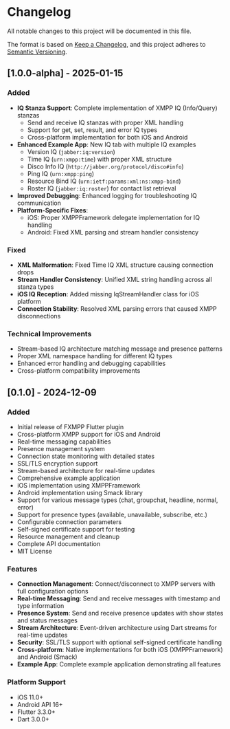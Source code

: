 # Changelog

All notable changes to this project will be documented in this file.

The format is based on [Keep a Changelog](https://keepachangelog.com/en/1.0.0/),
and this project adheres to [Semantic Versioning](https://semver.org/spec/v2.0.0.html).

## [1.0.0-alpha] - 2025-01-15

### Added
- **IQ Stanza Support**: Complete implementation of XMPP IQ (Info/Query) stanzas
  - Send and receive IQ stanzas with proper XML handling
  - Support for get, set, result, and error IQ types
  - Cross-platform implementation for both iOS and Android
- **Enhanced Example App**: New IQ tab with multiple IQ examples
  - Version IQ (`jabber:iq:version`)
  - Time IQ (`urn:xmpp:time`) with proper XML structure
  - Disco Info IQ (`http://jabber.org/protocol/disco#info`)
  - Ping IQ (`urn:xmpp:ping`)
  - Resource Bind IQ (`urn:ietf:params:xml:ns:xmpp-bind`)
  - Roster IQ (`jabber:iq:roster`) for contact list retrieval
- **Improved Debugging**: Enhanced logging for troubleshooting IQ communication
- **Platform-Specific Fixes**: 
  - iOS: Proper XMPPFramework delegate implementation for IQ handling
  - Android: Fixed XML parsing and stream handler consistency

### Fixed
- **XML Malformation**: Fixed Time IQ XML structure causing connection drops
- **Stream Handler Consistency**: Unified XML string handling across all stanza types
- **iOS IQ Reception**: Added missing IqStreamHandler class for iOS platform
- **Connection Stability**: Resolved XML parsing errors that caused XMPP disconnections

### Technical Improvements
- Stream-based IQ architecture matching message and presence patterns
- Proper XML namespace handling for different IQ types
- Enhanced error handling and debugging capabilities
- Cross-platform compatibility improvements

## [0.1.0] - 2024-12-09

### Added
- Initial release of FXMPP Flutter plugin
- Cross-platform XMPP support for iOS and Android
- Real-time messaging capabilities
- Presence management system
- Connection state monitoring with detailed states
- SSL/TLS encryption support
- Stream-based architecture for real-time updates
- Comprehensive example application
- iOS implementation using XMPPFramework
- Android implementation using Smack library
- Support for various message types (chat, groupchat, headline, normal, error)
- Support for presence types (available, unavailable, subscribe, etc.)
- Configurable connection parameters
- Self-signed certificate support for testing
- Resource management and cleanup
- Complete API documentation
- MIT License

### Features
- **Connection Management**: Connect/disconnect to XMPP servers with full configuration options
- **Real-time Messaging**: Send and receive messages with timestamp and type information
- **Presence System**: Send and receive presence updates with show states and status messages
- **Stream Architecture**: Event-driven architecture using Dart streams for real-time updates
- **Security**: SSL/TLS support with optional self-signed certificate handling
- **Cross-platform**: Native implementations for both iOS (XMPPFramework) and Android (Smack)
- **Example App**: Complete example application demonstrating all features

### Platform Support
- iOS 11.0+
- Android API 16+
- Flutter 3.3.0+
- Dart 3.0.0+
